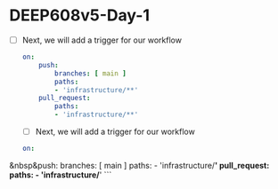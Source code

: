 # DEEP608v5-Day-1

 - [ ] Next, we will add a trigger for our workflow
    ```yaml
	on:
		push:
			branches: [ main ]
			paths:
			- 'infrastructure/**'
		pull_request:
			paths:
			- 'infrastructure/**'
	```
  
   - [ ] Next, we will add a trigger for our workflow
    ```yaml
	on:
&nbsp&push:
			branches: [ main ]
			paths:
			- 'infrastructure/**'
		pull_request:
			paths:
			- 'infrastructure/**'
	```
